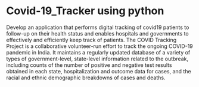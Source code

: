 # Covid-19_Tracker using python
Develop an application that performs digital tracking of covid19 patients to follow-up on their health status and enables hospitals and governments to effectively and efficiently keep track of patients.  The COVID Tracking Project is a collaborative volunteer-run effort to track the ongoing COVID-19 pandemic in India. It maintains a regularly updated database of a variety of types of government-level, state-level information related to the outbreak, including counts of the number of positive and negative test results obtained in each state, hospitalization and outcome data for cases, and the racial and ethnic demographic breakdowns of cases and deaths. 
